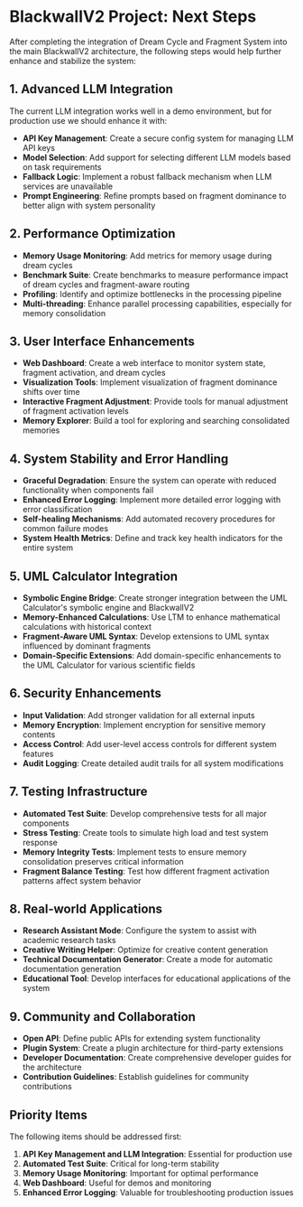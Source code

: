 # BlackwallV2 Project: Next Steps

After completing the integration of Dream Cycle and Fragment System into the main BlackwallV2 architecture, the following steps would help further enhance and stabilize the system:

## 1. Advanced LLM Integration

The current LLM integration works well in a demo environment, but for production use we should enhance it with:

- **API Key Management**: Create a secure config system for managing LLM API keys
- **Model Selection**: Add support for selecting different LLM models based on task requirements
- **Fallback Logic**: Implement a robust fallback mechanism when LLM services are unavailable
- **Prompt Engineering**: Refine prompts based on fragment dominance to better align with system personality

## 2. Performance Optimization

- **Memory Usage Monitoring**: Add metrics for memory usage during dream cycles
- **Benchmark Suite**: Create benchmarks to measure performance impact of dream cycles and fragment-aware routing
- **Profiling**: Identify and optimize bottlenecks in the processing pipeline
- **Multi-threading**: Enhance parallel processing capabilities, especially for memory consolidation

## 3. User Interface Enhancements

- **Web Dashboard**: Create a web interface to monitor system state, fragment activation, and dream cycles
- **Visualization Tools**: Implement visualization of fragment dominance shifts over time
- **Interactive Fragment Adjustment**: Provide tools for manual adjustment of fragment activation levels
- **Memory Explorer**: Build a tool for exploring and searching consolidated memories

## 4. System Stability and Error Handling

- **Graceful Degradation**: Ensure the system can operate with reduced functionality when components fail
- **Enhanced Error Logging**: Implement more detailed error logging with error classification
- **Self-healing Mechanisms**: Add automated recovery procedures for common failure modes
- **System Health Metrics**: Define and track key health indicators for the entire system

## 5. UML Calculator Integration

- **Symbolic Engine Bridge**: Create stronger integration between the UML Calculator's symbolic engine and BlackwallV2
- **Memory-Enhanced Calculations**: Use LTM to enhance mathematical calculations with historical context
- **Fragment-Aware UML Syntax**: Develop extensions to UML syntax influenced by dominant fragments
- **Domain-Specific Extensions**: Add domain-specific enhancements to the UML Calculator for various scientific fields

## 6. Security Enhancements

- **Input Validation**: Add stronger validation for all external inputs
- **Memory Encryption**: Implement encryption for sensitive memory contents
- **Access Control**: Add user-level access controls for different system features
- **Audit Logging**: Create detailed audit trails for all system modifications

## 7. Testing Infrastructure

- **Automated Test Suite**: Develop comprehensive tests for all major components
- **Stress Testing**: Create tools to simulate high load and test system response
- **Memory Integrity Tests**: Implement tests to ensure memory consolidation preserves critical information
- **Fragment Balance Testing**: Test how different fragment activation patterns affect system behavior

## 8. Real-world Applications

- **Research Assistant Mode**: Configure the system to assist with academic research tasks
- **Creative Writing Helper**: Optimize for creative content generation
- **Technical Documentation Generator**: Create a mode for automatic documentation generation
- **Educational Tool**: Develop interfaces for educational applications of the system

## 9. Community and Collaboration

- **Open API**: Define public APIs for extending system functionality
- **Plugin System**: Create a plugin architecture for third-party extensions
- **Developer Documentation**: Create comprehensive developer guides for the architecture
- **Contribution Guidelines**: Establish guidelines for community contributions

## Priority Items

The following items should be addressed first:

1. **API Key Management and LLM Integration**: Essential for production use
2. **Automated Test Suite**: Critical for long-term stability
3. **Memory Usage Monitoring**: Important for optimal performance
4. **Web Dashboard**: Useful for demos and monitoring
5. **Enhanced Error Logging**: Valuable for troubleshooting production issues
